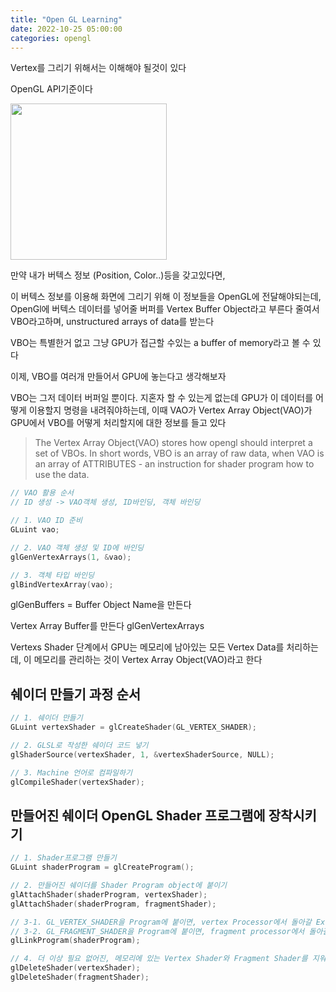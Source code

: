 ```yaml
---
title: "Open GL Learning"
date: 2022-10-25 05:00:00
categories: opengl
---
```


Vertex를 그리기 위해서는 이해해야 될것이 있다

OpenGL API기준이다

<img src="https://user-images.githubusercontent.com/45751396/197693190-c6a997f0-7e0b-46b4-b190-83b605868b9c.png" width=250>

만약 내가 버텍스 정보 (Position, Color..)등을 갖고있다면,

이 버텍스 정보를 이용해 화면에 그리기 위해 이 정보들을 OpenGL에 전달해야되는데, 
OpenGl에 버텍스 데이터를 넣어줄 버퍼를 Vertex Buffer Object라고 부른다
줄여서 VBO라고하며, unstructured arrays of data를 받는다

VBO는 특별한거 없고 그냥 GPU가 접근할 수있는 a buffer of memory라고 볼 수 있다


이제,
VBO를 여러개 만들어서 GPU에 놓는다고 생각해보자

VBO는 그저 데이터 버퍼일 뿐이다. 지혼자 할 수 있는게 없는데
GPU가 이 데이터를 어떻게 이용할지 명령을 내려줘야하는데,  이때 VAO가
Vertex Array Object(VAO)가 GPU에서 VBO를 어떻게 처리할지에 대한 정보를 들고 있다


> The Vertex Array Object(VAO) stores how opengl should interpret a set of VBOs.
> In short words, VBO is an array of raw data, when VAO is an array of ATTRIBUTES - an instruction for shader program how to use the data.

```cpp
// VAO 활용 순서
// ID 생성 -> VAO객체 생성, ID바인딩, 객체 바인딩

// 1. VAO ID 준비
GLuint vao;

// 2. VAO 객체 생성 및 ID에 바인딩
glGenVertexArrays(1, &vao);

// 3. 객체 타입 바인딩
glBindVertexArray(vao);

```

glGenBuffers = Buffer Object Name을 만든다

Vertex Array Buffer를 만든다
glGenVertexArrays

Vertexs Shader 단계에서 GPU는 메모리에 남아있는 모든 Vertex Data를 처리하는데,
이 메모리를 관리하는 것이 Vertex Array Object(VAO)라고 한다


## 쉐이더 만들기 과정 순서
```cpp
// 1. 쉐이더 만들기
GLuint vertexShader = glCreateShader(GL_VERTEX_SHADER);

// 2. GLSL로 작성한 쉐이더 코드 넣기
glShaderSource(vertexShader, 1, &vertexShaderSource, NULL);

// 3. Machine 언어로 컴파일하기
glCompileShader(vertexShader);
```

## 만들어진 쉐이더 OpenGL Shader 프로그램에 장착시키기
```cpp
// 1. Shader프로그램 만들기
GLuint shaderProgram = glCreateProgram();

// 2. 만들어진 쉐이더를 Shader Program object에 붙이기
glAttachShader(shaderProgram, vertexShader);
glAttachShader(shaderProgram, fragmentShader);

// 3-1. GL_VERTEX_SHADER을 Program에 붙이면, vertex Processor에서 돌아갈 Excutable을 만듬
// 3-2. GL_FRAGMENT_SHADER을 Program에 붙이면, fragment processor에서 돌아갈 Excutable을 만듬
glLinkProgram(shaderProgram);

// 4. 더 이상 필요 없어진, 메모리에 있는 Vertex Shader와 Fragment Shader를 지워주기
glDeleteShader(vertexShader);
glDeleteShader(fragmentShader);
```
